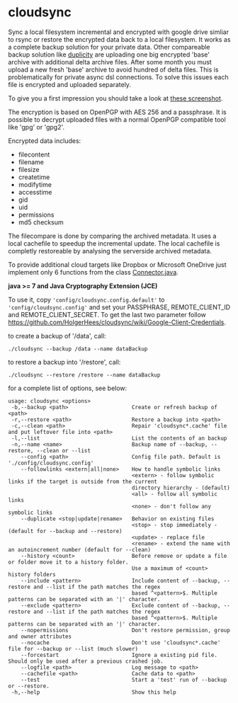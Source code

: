 cloudsync
=========

Sync a local filesystem incremental and encrypted with google drive simliar to rsync or restore the encrypted data back to a local filesystem. It works as a complete backup solution for your private data. Other compareable backup solution like [duplicity](http://duplicity.nongnu.org) are uploading one big encrypted 'base' archive with additional delta archive files. After some month you must upload a new fresh 'base' archive to avoid hundred of delta files. This is problematically for private async dsl connections. To solve this issues each file is encrypted and uploaded separately.

To give you a first impression you should take a look at [these screenshot](https://github.com/HolgerHees/cloudsync/wiki/Home).

The encryption is based on OpenPGP with AES 256 and a passphrase. It is possible to decrypt uploaded files with a normal OpenPGP compatible tool like 'gpg' or 'gpg2'.

Encrypted data includes:
- filecontent
- filename
- filesize
- createtime 
- modifytime
- accesstime
- gid
- uid
- permissions
- md5 checksum

The filecompare is done by comparing the archived metadata. It uses a local cachefile to speedup the incremental update. The local cachefile is completly restoreable by analysing the serverside archived metadata.

To provide additional cloud targets like Dropbox or Microsoft OneDrive just implement only 6 functions from the class [Connector.java](https://github.com/HolgerHees/cloudsync/blob/master/src/cloudsync/connector/RemoteConnector.java). 

**java >= 7 and Java Cryptography Extension (JCE)**

To use it, copy ```'config/cloudsync.config.default'``` to ```'config/cloudsync.config'``` and set your PASSPHRASE, REMOTE_CLIENT_ID and REMOTE_CLIENT_SECRET. To get the last two parameter follow https://github.com/HolgerHees/cloudsync/wiki/Google-Client-Credentials.

to create a backup of '/data', call:

```./cloudsync --backup /data --name dataBackup```

to restore a backup into '/restore', call:

```./cloudsync --restore /restore --name dataBackup```

for a complete list of options, see below:

```
usage: cloudsync <options>
 -b,--backup <path>                    Create or refresh backup of <path>
 -r,--restore <path>                   Restore a backup into <path>
 -c,--clean <path>                     Repair 'cloudsync*.cache' file and put leftover file into <path>
 -l,--list                             List the contents of an backup
 -n,--name <name>                      Backup name of --backup, --restore, --clean or --list
    --config <path>                    Config file path. Default is './config/cloudsync.config'
    --followlinks <extern|all|none>    How to handle symbolic links
                                       <extern> - follow symbolic links if the target is outside from the current
                                       directory hierarchy - (default)
                                       <all> - follow all symbolic links
                                       <none> - don't follow any symbolic links
    --duplicate <stop|update|rename>   Behavior on existing files
                                       <stop> - stop immediately - (default for --backup and --restore)
                                       <update> - replace file
                                       <rename> - extend the name with an autoincrement number (default for --clean)
    --history <count>                  Before remove or update a file or folder move it to a history folder.
                                       Use a maximum of <count> history folders
    --include <pattern>                Include content of --backup, --restore and --list if the path matches the regex
                                       based ^<pattern>$. Multiple patterns can be separated with an '|' character.
    --exclude <pattern>                Exclude content of --backup, --restore and --list if the path matches the regex
                                       based ^<pattern>$. Multiple patterns can be separated with an '|' character.
    --nopermissions                    Don't restore permission, group and owner attributes
    --nocache                          Don't use 'cloudsync*.cache' file for --backup or --list (much slower)
    --forcestart                       Ignore a existing pid file. Should only be used after a previous crashed job.
    --logfile <path>                   Log message to <path>
    --cachefile <path>                 Cache data to <path>
    --test                             Start a 'test' run of --backup or --restore.
 -h,--help                             Show this help
```
